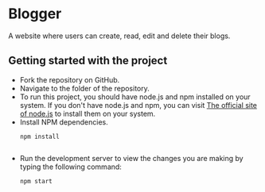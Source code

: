 # Blogger

A website where users can create, read, edit and delete their blogs.

## Getting started with the project

- Fork the repository on GitHub.
- Navigate to the folder of the repository.
- To run this project, you should have node.js and npm installed on your system.
  If you don't have node.js and npm, you can visit [The official site of node.js](https://nodejs.org/en/)
  to install them on your system.
- Install NPM dependencies.
  ```
  npm install
  ```
  ```
- Run the development server to view the changes you are making by typing the following
  command:
  ```
  npm start
  ```

